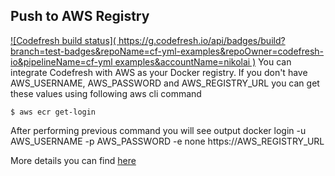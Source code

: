 ## Push to AWS Registry
[![Codefresh build status]( https://g.codefresh.io/api/badges/build?branch=test-badges&repoName=cf-yml-examples&repoOwner=codefresh-io&pipelineName=cf-yml examples&accountName=nikolai )]( https://g.codefresh.io/repositories/codefresh-io/cf-yml-examples/builds?filter=trigger:build )
You can integrate Codefresh with AWS as your Docker registry.
If you don't have AWS_USERNAME, AWS_PASSWORD and AWS_REGISTRY_URL you can get these values using following aws cli command

```
$ aws ecr get-login
```

After performing previous command you will see output
docker login -u AWS_USERNAME -p AWS_PASSWORD -e none https://AWS_REGISTRY_URL

More details you can find [here](http://docs.aws.amazon.com/AmazonECR/latest/userguide/docker-push-ecr-image.html)

